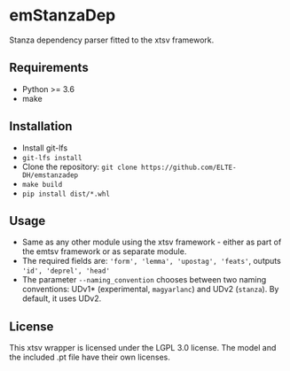 # emStanzaDep
Stanza dependency parser fitted to the xtsv framework.

## Requirements
- Python >= 3.6
- make

## Installation
- Install git-lfs
- `git-lfs install`
- Clone the repository: `git clone https://github.com/ELTE-DH/emstanzadep`
- `make build`
- `pip install dist/*.whl`

## Usage
- Same as any other module using the xtsv framework - either as part of the emtsv framework or as separate module.
- The required fields are: `'form', 'lemma', 'upostag', 'feats'`, outputs `'id', 'deprel', 'head'`
- The parameter `--naming_convention` chooses between two naming conventions: UDv1* (experimental, `magyarlanc`) and UDv2 (`stanza`). By default, it uses UDv2.

## License
This xtsv wrapper is licensed under the LGPL 3.0 license. The model and the included .pt file have their own licenses.



